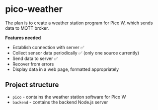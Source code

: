 # pico-weather

The plan is to create a weather station program for Pico W, which sends data to MQTT broker.

**Features needed**

- Establish connection with server ✅
- Collect sensor data periodically ✅ (only one source currently)
- Send data to server ✅
- Recover from errors
- Display data in a web page, formatted appropriately

## Project structure

* `pico` - contains the weather station software for Pico W
* `backend` - contains the backend Node.js server

